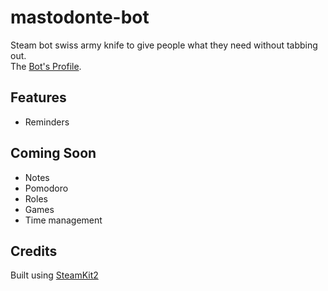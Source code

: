 # mastodonte-bot
Steam bot swiss army knife to give people what they need without tabbing out.\
The [Bot's Profile](https://steamcommunity.com/profiles/76561199132445472/).

## Features
 - Reminders

## Coming Soon
 - Notes
 - Pomodoro
 - Roles
 - Games
 - Time management

## Credits

Built using [SteamKit2](https://github.com/SteamRE/SteamKit)
